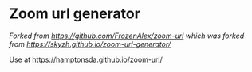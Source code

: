 # Zoom url generator
_Forked from https://github.com/FrozenAlex/zoom-url which was forked from https://skyzh.github.io/zoom-url-generator/_

Use at https://hamptonsda.github.io/zoom-url/
